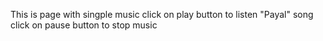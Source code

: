 This is page with singple music
click on play button to listen "Payal" song
click on pause button to stop music
